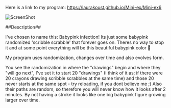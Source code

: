
Here is a link to my program: 
https://laurakoust.github.io/Mini-ex/Mini-ex6

![ScreenShot](https://github.com/laurakoust/Mini-ex/blob/gh-pages/Mini-ex6/Sk%C3%A6rmbillede%202017-03-19%20kl.%2019.47.54.png)


##Description##

I've chosen to name this: Babypink infection!
Its just some babypink randomized 'scribble scrabble' that forever goes on.
Theres no way to stop it and at some point everything will be this beautiful babypink color 🌸

My program uses randomization, changes over time and also evolves form. 

You see the randomization in where the "drawings" begin and where they "will go next", 
I've set it to start 20 "drawings" (I think of it as; if there were 20 crayons drawing scribble scrabbles 
at the same time) and those 20 never starts at the same spot - try reloading, if you dont believe me ;)
Also their paths are random, so therefore you will never know how it looks after 2 minutes. 
By not having a stroke it looks like one big babypink figure growing larger over time. 
